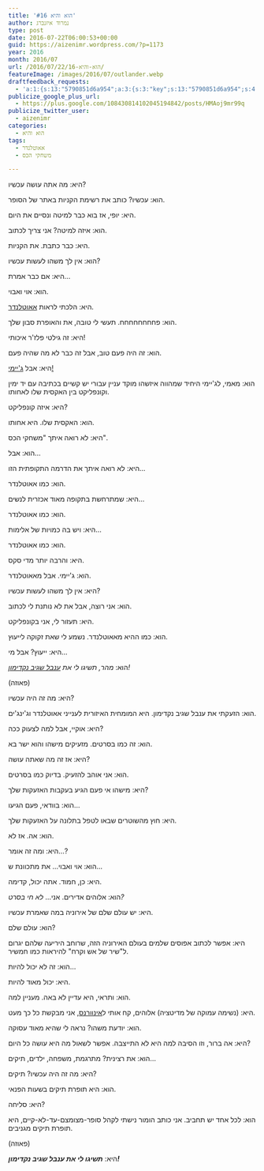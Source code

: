 ```yaml
---
title: 'הוא והיא #16'
author: נמרוד איזנברג
type: post
date: 2016-07-22T06:00:53+00:00
guid: https://aizenimr.wordpress.com/?p=1173
year: 2016
month: 2016/07
url: /2016/07/22/הוא-והיא-16/
featureImage: /images/2016/07/outlander.webp
draftfeedback_requests:
  - 'a:1:{s:13:"5790851d6a954";a:3:{s:3:"key";s:13:"5790851d6a954";s:4:"time";s:10:"1469089053";s:7:"user_id";s:8:"91501967";}}'
publicize_google_plus_url:
  - https://plus.google.com/108430814102045194842/posts/HMAoj9mr99q
publicize_twitter_user:
  - aizenimr
categories:
  - הוא והיא
tags:
  - אאוטלנדר
  - משחקי הכס

---
```

<span lang="he-IL">היא</span><span lang="en-US">: </span><span lang="he-IL">מה אתה עושה עכשיו</span><span lang="en-US">?</span>

<span lang="he-IL">הוא</span><span lang="en-US">: </span><span lang="he-IL">עכשיו</span><span lang="en-US">? </span><span lang="he-IL">כותב את רשימת הקניות באתר של הסופר</span><span lang="en-US">.</span>

<span lang="he-IL">היא</span><span lang="en-US">: </span><span lang="he-IL">יופי</span><span lang="en-US">, </span><span lang="he-IL">אז בוא כבר למיטה ונסיים את היום</span><span lang="en-US">.</span>

<span lang="he-IL">הוא</span><span lang="en-US">: </span><span lang="he-IL">איזה למיטה</span><span lang="en-US">? </span><span lang="he-IL">אני צריך לכתוב</span><span lang="en-US">.</span>

<span lang="he-IL">היא</span><span lang="en-US">: </span><span lang="he-IL">כבר כתבת</span><span lang="en-US">. </span><span lang="he-IL">את הקניות</span><span lang="en-US">.</span>

<span lang="he-IL">הוא</span><span lang="en-US">: </span><span lang="he-IL">אין לך משהו לעשות עכשיו</span><span lang="en-US">?</span>

<span lang="he-IL">היא</span><span lang="en-US">: </span><span lang="he-IL">אם כבר אמרת</span><span lang="en-US">...</span>

<span lang="he-IL">הוא</span><span lang="en-US">: </span><span lang="he-IL">אוי ואבוי</span><span lang="en-US">.</span>

<span lang="he-IL">היא</span><span lang="en-US">: </span><span lang="he-IL">הלכתי לראות <a href="http://outlander.wikia.com/wiki/Outlander_Wiki">אאוטלנדר</a></span><span lang="en-US">.</span>

<span lang="he-IL">הוא</span><span lang="en-US">: </span><span lang="he-IL">פחחחחחחחח</span><span lang="en-US">. </span><span lang="he-IL">תעשי לי טובה</span><span lang="en-US">, </span><span lang="he-IL">את והאופרת סבון שלך</span><span lang="en-US">.</span>

<span lang="he-IL">היא</span><span lang="en-US">: </span><span lang="he-IL">זה גילטי פלז</span><span lang="en-US">'</span><span lang="he-IL">ר איכותי</span><span lang="en-US">!</span>

<span lang="he-IL">הוא</span><span lang="en-US">: </span><span lang="he-IL">זה היה פעם טוב</span><span lang="en-US">, </span><span lang="he-IL">אבל זה כבר לא מה שהיה פעם</span><span lang="en-US">.</span>

<span lang="he-IL">היא</span><span lang="en-US">: </span><span lang="he-IL">אבל <a href="http://outlander.wikia.com/wiki/Jamie_Fraser">ג'יימי!</a><br /> </span>

<span lang="he-IL">הוא</span><span lang="en-US">: </span><span lang="he-IL">מאמי</span><span lang="en-US">, </span><span lang="he-IL">לג</span><span lang="en-US">'</span><span lang="he-IL">יימי היחיד שמהווה איזשהו מוקד עניין עבורי יש קשיים בכתיבה עם יד ימין וקונפליקט בין האקסית שלו לאחותו</span><span lang="en-US">.</span>

<span lang="he-IL">היא</span><span lang="en-US">: </span><span lang="he-IL">איזה קונפליקט</span><span lang="en-US">?</span>

<span lang="he-IL">הוא</span><span lang="en-US">: </span><span lang="he-IL">האקסית שלו</span><span lang="en-US">. </span><span lang="he-IL">היא אחותו</span><span lang="en-US">.</span>

<span lang="he-IL">היא</span><span lang="en-US">: </span><span lang="he-IL">לא רואה איתך </span><span lang="en-US">"</span><span lang="he-IL">משחקי הכס</span><span lang="en-US">".</span>

<span lang="he-IL">הוא</span><span lang="en-US">: </span><span lang="he-IL">אבל</span><span lang="en-US">...</span>

<span lang="he-IL">היא</span><span lang="en-US">: </span><span lang="he-IL">לא רואה איתך את הדרמה התקופתית הזו</span><span lang="en-US">...</span>

<span lang="he-IL">הוא</span><span lang="en-US">: </span><span lang="he-IL">כמו אאוטלנדר</span><span lang="en-US">.</span>

<span lang="he-IL">היא</span><span lang="en-US">: </span><span lang="he-IL">שמתרחשת בתקופה מאוד אכזרית לנשים</span><span lang="en-US">...</span>

<span lang="he-IL">הוא</span><span lang="en-US">: </span><span lang="he-IL">כמו אאוטלנדר</span><span lang="en-US">.</span>

<span lang="he-IL">היא</span><span lang="en-US">: </span><span lang="he-IL">ויש בה כמויות של אלימות</span><span lang="en-US">...</span>

<span lang="he-IL">הוא</span><span lang="en-US">: </span><span lang="he-IL">כמו אאוטלנדר</span><span lang="en-US">.</span>

<span lang="he-IL">היא</span><span lang="en-US">: </span><span lang="he-IL">והרבה יותר מדי סקס</span><span lang="en-US">.</span>

<span lang="he-IL">הוא</span><span lang="en-US">: </span><span lang="he-IL">ג</span><span lang="en-US">'</span><span lang="he-IL">יימי</span><span lang="en-US">. </span><span lang="he-IL">אבל מאאוטלנדר</span><span lang="en-US">.</span>

<span lang="he-IL">היא</span><span lang="en-US">: </span><span lang="he-IL">אין לך משהו לעשות עכשיו</span><span lang="en-US">?</span>

<span lang="he-IL">הוא</span><span lang="en-US">: </span><span lang="he-IL">אני רוצה</span><span lang="en-US">, </span><span lang="he-IL">אבל את לא נותנת לי לכתוב</span><span lang="en-US">.</span>

<span lang="he-IL">היא</span><span lang="en-US">: תעזור לי, </span><span lang="he-IL">אני בקונפליקט.</span>

<span lang="he-IL">הוא</span><span lang="en-US">: </span><span lang="he-IL">כמו ההיא מאאוטלנדר</span><span lang="en-US">. </span><span lang="he-IL">נשמע לי שאת זקוקה לייעוץ</span><span lang="en-US">.</span>

<span lang="he-IL">היא</span><span lang="en-US">: </span><span lang="he-IL">ייעוץ</span><span lang="en-US">? </span><span lang="he-IL">אבל מי</span><span lang="en-US">...</span>

<span lang="he-IL">הוא</span><span lang="en-US">: </span>_<span lang="he-IL">מהר</span><span lang="en-US">, </span><span lang="he-IL">תשיגו לי את <a href="http://www.metargemet.com/">ענבל שגיב נקדימון</a></span><span lang="en-US">!</span>_

<span lang="en-US">(</span><span lang="he-IL">פאוזה</span><span lang="en-US">)</span>

<span lang="he-IL">היא</span><span lang="en-US">: </span><span lang="he-IL">מה זה היה עכשיו</span><span lang="en-US">?</span>

<span lang="he-IL">הוא</span><span lang="en-US">: </span><span lang="he-IL">הזעקתי את ענבל שגיב נקדימון</span><span lang="en-US">. </span><span lang="he-IL">היא המומחית האיזורית לענייני אאוטלנדר וג</span><span lang="en-US">'</span><span lang="he-IL">ינג</span><span lang="en-US">'</span><span lang="he-IL">ים</span><span lang="en-US">.</span>

<span lang="he-IL">היא</span><span lang="en-US">: </span><span lang="he-IL">אוקיי</span><span lang="en-US">, </span><span lang="he-IL">אבל למה לצעוק ככה</span><span lang="en-US">?</span>

<span lang="he-IL">הוא</span><span lang="en-US">: </span><span lang="he-IL">זה כמו בסרטים</span><span lang="en-US">. </span><span lang="he-IL">מזעיקים מישהו והוא ישר בא</span><span lang="en-US">.</span>

<span lang="he-IL">היא</span><span lang="en-US">: </span><span lang="he-IL">אז זה מה שאתה עושה</span><span lang="en-US">?</span>

<span lang="he-IL">הוא</span><span lang="en-US">: </span><span lang="he-IL">אני אוהב להזעיק</span><span lang="en-US">. </span><span lang="he-IL">בדיוק כמו בסרטים</span><span lang="en-US">.</span>

<span lang="he-IL">היא</span><span lang="en-US">: </span><span lang="he-IL">מישהו אי פעם הגיע בעקבות האזעקות שלך</span><span lang="en-US">?</span>

<span lang="he-IL">הוא</span><span lang="en-US">: </span><span lang="he-IL">בוודאי</span><span lang="en-US">, </span><span lang="he-IL">פעם הגיעו…</span>

<span lang="he-IL">היא</span><span lang="en-US">: </span><span lang="he-IL">חוץ מהשוטרים שבאו לטפל בתלונה על האזעקות שלך</span><span lang="en-US">.</span>

<span lang="he-IL">הוא</span><span lang="en-US">: </span><span lang="he-IL">אה</span><span lang="en-US">. </span><span lang="he-IL">אז לא</span><span lang="en-US">.</span>

<span lang="he-IL">היא</span><span lang="en-US">: </span><span lang="he-IL">ומה זה אומר…</span><span lang="en-US">?</span>

<span lang="he-IL">הוא</span><span lang="en-US">: </span><span lang="he-IL">אוי ואבוי… את מתכוונת ש…</span>

<span lang="he-IL">היא</span><span lang="en-US">: </span><span lang="he-IL">כן</span><span lang="en-US">, </span><span lang="he-IL">חמוד</span><span lang="en-US">. </span><span lang="he-IL">אתה יכול</span><span lang="en-US">, </span><span lang="he-IL">קדימה</span><span lang="en-US">.</span>

<span lang="he-IL">הוא</span><span lang="en-US">: </span><span lang="he-IL">אלוהים אדירים</span><span lang="en-US">. </span><span lang="he-IL">אני… <em>לא חי בסרט</em></span>_<span lang="en-US">?</span>_

<span lang="he-IL">היא</span><span lang="en-US">: </span><span lang="he-IL">יש עולם שלם של אירוניה במה שאמרת עכשיו</span><span lang="en-US">.</span>

<span lang="he-IL">הוא</span><span lang="en-US">: </span><span lang="he-IL">עולם שלם</span><span lang="en-US">?</span>

<span lang="he-IL">היא</span><span lang="en-US">: </span><span lang="he-IL">אפשר לכתוב אפוסים שלמים בעולם האירוניה הזה</span><span lang="en-US">, </span><span lang="he-IL">שרוחב היריעה שלהם יגרום ל</span><span lang="en-US">"</span><span lang="he-IL">שיר של אש וקרח</span><span lang="en-US">" </span><span lang="he-IL">להיראות כמו חמשיר</span><span lang="en-US">.</span>

<span lang="he-IL">הוא</span><span lang="en-US">: </span><span lang="he-IL">זה לא יכול להיות…</span>

<span lang="he-IL">היא</span><span lang="en-US">: </span><span lang="he-IL">יכול מאוד להיות</span><span lang="en-US">.</span>

<span lang="he-IL">הוא</span><span lang="en-US">: </span><span lang="he-IL">ותראי</span><span lang="en-US">, </span><span lang="he-IL">היא עדיין לא באה</span><span lang="en-US">. </span><span lang="he-IL">מעניין למה</span><span lang="en-US">.</span>

<span lang="he-IL">היא</span><span lang="en-US">: (</span><span lang="he-IL">נשימה עמוקה של מדיטציה</span><span lang="en-US">) </span><span lang="he-IL">אלוהים</span><span lang="en-US">, </span><span lang="he-IL">קח אותי ל<a href="https://en.wikipedia.org/wiki/Inverness">אינוורנס</a></span><span lang="en-US">, </span><span lang="he-IL">אני מבקשת כל כך מעט</span><span lang="en-US">.</span>

<span lang="he-IL">הוא</span><span lang="en-US">: </span><span lang="he-IL">יודעת משהו</span><span lang="en-US">? נראה לי ש</span><span lang="he-IL">היא מאוד עסוקה</span><span lang="en-US">.</span>

<span lang="he-IL">היא</span><span lang="en-US">: אה ברור, וזו הסיבה למה היא לא התייצבה. אפשר לשאול </span><span lang="he-IL">מה היא עושה כל היום</span><span lang="en-US">?</span>

<span lang="he-IL">הוא</span><span lang="en-US">: </span><span lang="he-IL">את רצינית</span><span lang="en-US">? </span><span lang="he-IL">מתרגמת</span><span lang="en-US">, </span><span lang="he-IL">משפחה</span><span lang="en-US">, </span><span lang="he-IL">ילדים</span><span lang="en-US">, </span><span lang="he-IL">תיקים…</span>

<span lang="he-IL">היא</span><span lang="en-US">: </span><span lang="he-IL">מה זה היה עכשיו</span><span lang="en-US">? </span><span lang="he-IL">תיקים</span><span lang="en-US">?</span>

<span lang="he-IL">הוא</span><span lang="en-US">: </span><span lang="he-IL">היא תופרת תיקים בשעות הפנאי</span><span lang="en-US">.</span>

<span lang="he-IL">היא</span><span lang="en-US">: </span><span lang="he-IL">סליחה?</span>

<span lang="he-IL">הוא</span><span lang="en-US">: </span><span lang="he-IL">לכל אחד יש תחביב</span><span lang="en-US">. </span><span lang="he-IL">אני כותב הומור נישתי לקהל סופר</span><span lang="en-US">-</span><span lang="he-IL">מצומצם</span><span lang="en-US">-</span><span lang="he-IL">עד</span><span lang="en-US">-</span><span lang="he-IL">לא</span><span lang="en-US">-</span><span lang="he-IL">קיים</span><span lang="en-US">, </span><span lang="he-IL">היא תופרת תיקים מגניבים</span><span lang="en-US">.</span>

<span lang="en-US">(</span><span lang="he-IL">פאוזה</span><span lang="en-US">)</span>

<span lang="he-IL">היא</span><span lang="en-US">: </span>**_<span lang="he-IL">תשיגו לי את ענבל שגיב נקדימון</span><span lang="en-US">!</span>_**